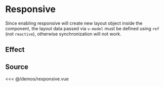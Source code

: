 # Responsive

Since enabling responsive will create new layout object inside the component, the layout data passed via `v-model` must be defined using `ref` (not `reactive`), otherwise synchronization will not work.

## Effect

<ClientOnly>
  <DemoResponsive></DemoResponsive>
</ClientOnly>

## Source

<<< @/demos/responsive.vue
